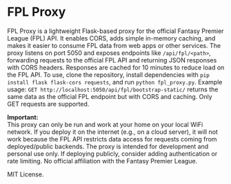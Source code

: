 # FPL Proxy

FPL Proxy is a lightweight Flask-based proxy for the official Fantasy Premier League (FPL) API. It enables CORS, adds simple in-memory caching, and makes it easier to consume FPL data from web apps or other services. The proxy listens on port 5050 and exposes endpoints like `/api/fpl/<path>`, forwarding requests to the official FPL API and returning JSON responses with CORS headers. Responses are cached for 10 minutes to reduce load on the FPL API. To use, clone the repository, install dependencies with `pip install flask flask-cors requests`, and run `python fpl_proxy.py`. Example usage: `GET http://localhost:5050/api/fpl/bootstrap-static/` returns the same data as the official FPL endpoint but with CORS and caching. Only GET requests are supported.

**Important:**  
This proxy can only be run and work at your home on your local WiFi network. If you deploy it on the internet (e.g., on a cloud server), it will not work because the FPL API restricts data access for requests coming from deployed/public backends. The proxy is intended for development and personal use only. If deploying publicly, consider adding authentication or rate limiting. No official affiliation with the Fantasy Premier League.

MIT License.
